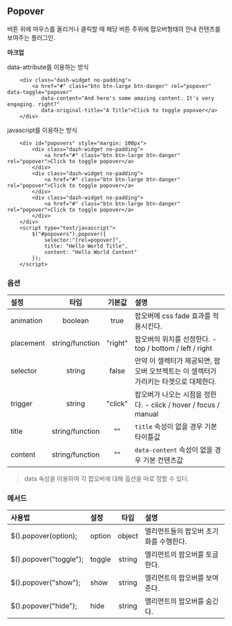 <!--
layout: 'post'
section: 'Cornerstone Framework'
title: '팝오버'
outline: '팝오버'
date: '2012-11-16'
tagstr: 'widget'
order: '[4, 3, 6]'
thumbnail: '4.3.06.pop_over.png'
-->

## Popover
버튼 위에 마우스를 올리거나 클릭할 때 해당 버튼 주위에 팝오버형태의 안내 컨텐츠를 보여주는 플러그인.

__마크업__

data-attribute를 이용하는 방식


``` cm
    <div class="dash-widget no-padding">
        <a href="#" class="btn btn-large btn-danger" rel="popover" data-toggle="popover"
           data-content="And here's some amazing content. It's very engaging. right?"
           data-original-title="A Title">Click to toggle popover</a>
    </div>
```

javascript를 이용하는 방식

``` cm
    <div id="popovers" style="margin: 100px">
        <div class="dash-widget no-padding">
            <a href="#" class="btn btn-large btn-danger" rel="popover">Click to toggle popover</a>
        </div>
        <div class="dash-widget no-padding">
            <a href="#" class="btn btn-large btn-danger" rel="popover">Click to toggle popover</a>
        </div>
        <div class="dash-widget no-padding">
            <a href="#" class="btn btn-large btn-danger" rel="popover">Click to toggle popover</a>
        </div>
    </div>
    <script type="text/javascript">
        $("#popovers").popover({
            selector:"[rel=popover]",
            title: "Hello World Title",
            content: "Hello World Content"
        });
    </script>
```

### 옵션
설정 | 타입 | 기본값 | 설명
:-- | :-: | :-: | :--
animation | boolean | true | 팝오버에 css fade 효과를 적용시킨다.
placement | string/function | "right" | 팝오버의 위치를 선정한다. - top / bottom / left / right
selector | string | false | 만약 이 셀렉터가 제공되면, 팝오버 오브젝트는 이 셀렉터가 가리키는 타겟으로 대체한다.
trigger | string | "click" | 팝오버가 나오는 시점을 정한다. - click / hover / focus / manual
title | string/function | "" | `title` 속성이 없을 경우 기본 타이틀값
content | string/function | "" | `data-content` 속성이 없을 경우 기본 컨텐츠값


> data 속성을 이용하여 각 팝오버에 대해 옵션을 따로 정할 수 있다.

### 메서드

사용법 | 설정 | 타입 | 설명
:-- | :-- | :-: | :--
$().popover(option); | option | object | 엘리먼트들의 팝오버 초기화를 수행한다.
$().popover("toggle"); | toggle | string | 엘리먼트의 팝오버를 토글한다.
$().popover("show"); | show | string | 엘리먼트의 팝오버를 보여준다.
$().popover("hide"); | hide | string | 엘리먼트의 팝오버를 숨긴다.